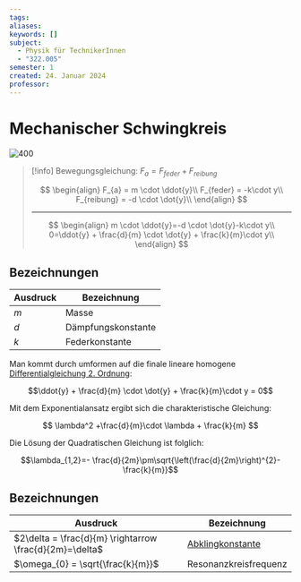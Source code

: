```yaml
---
tags: 
aliases: 
keywords: []
subject:
  - Physik für TechnikerInnen
  - "322.005"
semester: 1
created: 24. Januar 2024
professor:
---
```

 

# Mechanischer Schwingkreis

![400](../assets/m_schwingk.png)

>[!info] Bewegungsgleichung: $F_{a} = F_{feder} + F_{reibung}$
>
> $$
> \begin{align}
> F_{a} = m \cdot \ddot{y}\\
> F_{feder} = -k\cdot y\\
> F_{reibung} = -d \cdot \dot{y}\\
> \end{align}
> $$
>
> ---
>
> $$
> \begin{align}
> 	 m \cdot \ddot{y}=-d \cdot \dot{y}-k\cdot y\\
> 	 0=\ddot{y} + \frac{d}{m} \cdot \dot{y} + \frac{k}{m}\cdot y\\
> \end{align}
> $$

## Bezeichnungen

| Ausdruck | Bezeichnung        |
| -------- | ------------------ |
| $m$      | Masse              |
| $d$      | Dämpfungskonstante |
| $k$      | Federkonstante     |

Man kommt durch umformen auf die finale lineare homogene [Differentialgleichung 2. Ordnung](lineare%20DGL%202.%20Ordnung.md):  

$$\ddot{y} + \frac{d}{m} \cdot \dot{y} + \frac{k}{m}\cdot y = 0$$

Mit dem Exponentialansatz ergibt sich die charakteristische Gleichung:

$$
\lambda^2 +\frac{d}{m}\cdot \lambda + \frac{k}{m}
$$

Die Lösung der Quadratischen Gleichung ist folglich:  

$$\lambda_{1,2}=- \frac{d}{2m}\pm\sqrt{\left(\frac{d}{2m}\right)^{2}- \frac{k}{m}}$$

## Bezeichnungen

| Ausdruck                                                | Bezeichnung                                                        |
| ------------------------------------------------------- | ------------------------------------------------------------------ |
| $2\delta = \frac{d}{m} \rightarrow \frac{d}{2m}=\delta$ | [Abklingkonstante](https://de.wikipedia.org/wiki/Abklingkonstante) |
| $\omega_{0} = \sqrt{\frac{k}{m}}$                      | Resonanzkreisfrequenz                                              |